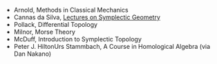 - Arnold, Methods in Classical Mechanics
- Cannas da Silva, [Lectures on Symplectic Geometry](https://people.math.ethz.ch/~acannas/Papers/lsg.pdf)
- Pollack, Differential Topology
- Milnor, Morse Theory
- McDuff, Introduction to Symplectic Topology
- Peter J. HiltonUrs Stammbach, A Course in Homological Algebra (via Dan Nakano)
